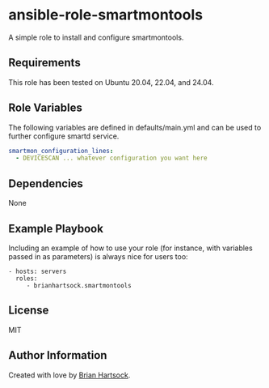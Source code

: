 ansible-role-smartmontools
=========

A simple role to install and configure smartmontools.

Requirements
------------

This role has been tested on Ubuntu 20.04, 22.04, and 24.04.

Role Variables
--------------

The following variables are defined in defaults/main.yml and can be used to further configure smartd service.

```yaml
smartmon_configuration_lines:
  - DEVICESCAN ... whatever configuration you want here
```

Dependencies
------------

None

Example Playbook
----------------

Including an example of how to use your role (for instance, with variables passed in as parameters) is always nice for users too:

    - hosts: servers
      roles:
         - brianhartsock.smartmontools

License
-------

MIT

Author Information
------------------

Created with love by [Brian Hartsock](http://blog.brianhartsock.com).
